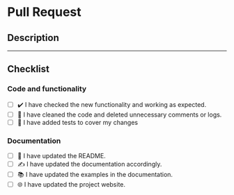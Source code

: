 # Pull Request

## Description

<!-- Brief description of the changes made. -->

---

## Checklist

### Code and functionality

- [ ] ✔️ I have checked the new functionality and working as expected.
- [ ] 🧹 I have cleaned the code and deleted unnecessary comments or logs.
- [ ] 🧪 I have added tests to cover my changes

### Documentation

- [ ] 📘 I have updated the README.
- [ ] ✍️ I have updated the documentation accordingly.
- [ ] 📚 I have updated the examples in the documentation.
- [ ] 🌐 I have updated the project website.

